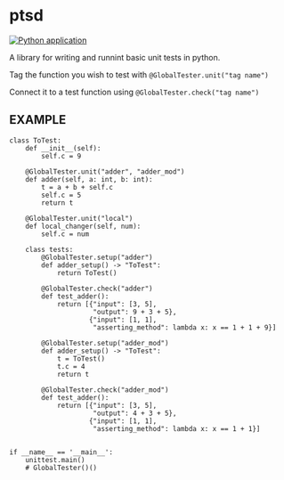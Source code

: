 # ptsd

[![Python application](https://github.com/0ded/ptsd/actions/workflows/python-app.yml/badge.svg?event=check_run)](https://github.com/0ded/ptsd/actions/workflows/python-app.yml)

A library for writing and runnint basic unit tests in python. 

Tag the function you wish to test with `@GlobalTester.unit("tag name")`

Connect it to a test function using `@GlobalTester.check("tag name")`


## EXAMPLE 

```
class ToTest:
    def __init__(self):
        self.c = 9

    @GlobalTester.unit("adder", "adder_mod")
    def adder(self, a: int, b: int):
        t = a + b + self.c
        self.c = 5
        return t

    @GlobalTester.unit("local")
    def local_changer(self, num):
        self.c = num

    class tests:
        @GlobalTester.setup("adder")
        def adder_setup() -> "ToTest":
            return ToTest()

        @GlobalTester.check("adder")
        def test_adder():
            return [{"input": [3, 5],
                     "output": 9 + 3 + 5},
                    {"input": [1, 1],
                     "asserting_method": lambda x: x == 1 + 1 + 9}]

        @GlobalTester.setup("adder_mod")
        def adder_setup() -> "ToTest":
            t = ToTest()
            t.c = 4
            return t

        @GlobalTester.check("adder_mod")
        def test_adder():
            return [{"input": [3, 5],
                     "output": 4 + 3 + 5},
                    {"input": [1, 1],
                     "asserting_method": lambda x: x == 1 + 1}]


if __name__ == '__main__':
    unittest.main()
    # GlobalTester()()
```
